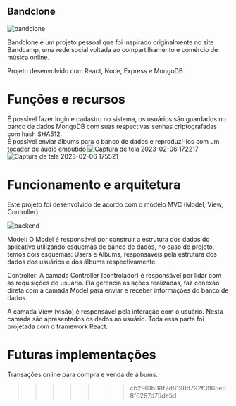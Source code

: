 
## Bandclone


![bandclone](https://user-images.githubusercontent.com/108621943/217296007-949a9fda-be63-41a9-b78c-73f44b8bbf34.png)

Bandclone é um projeto pessoal que foi inspirado originalmente no site Bandcamp, uma rede social voltada ao compartilhamento e comércio de música online.  

Projeto desenvolvido com React, Node, Express e MongoDB   
# Funções e recursos
É possível fazer login e cadastro no sistema, os usuários são guardados no banco de dados MongoDB com suas respectivas senhas criptografadas com hash SHA512.  
É possível enviar álbums para o banco de dados e reproduzí-los com um tocador de áudio embutido
![Captura de tela 2023-02-06 172217](https://user-images.githubusercontent.com/108621943/217295842-b2b270c5-95a3-4807-a089-5ab5c466c238.png)
![Captura de tela 2023-02-06 175521](https://user-images.githubusercontent.com/108621943/217295863-4ff628ff-f23e-41e6-8a09-1faa9969b712.png)


# Funcionamento e arquitetura
Este projeto foi desenvolvido de acordo com o modelo MVC (Model, View, Controller)


![backend](https://user-images.githubusercontent.com/108621943/217294719-0ca53f21-12a8-415f-bb67-41df45321cf1.png)

Model: O Model é responsável por construir a estrutura dos dados do aplicativo utilizando esquemas de banco de dados, no caso do projeto, temos dois esquemas: Users e Albums, responsáveis pela estrutura dos dados dos usuários e dos álbums respectivamente.


Controller: A camada Controller (controlador) é responsável por lidar com as requisições do usuário. Ela gerencia as ações realizadas, faz conexão direta com a camada Model para enviar e receber informações do banco de dados.

A camada View (visão) é responsável pela interação com o usuário. Nesta camada são apresentados os dados ao usuário. Toda essa parte foi projetada com o framework React.


# Futuras implementações

Transações online para compra e venda de álbums.

>>>>>>> cb2961b38f2d8198d792f3965e88f6297d75de5d
